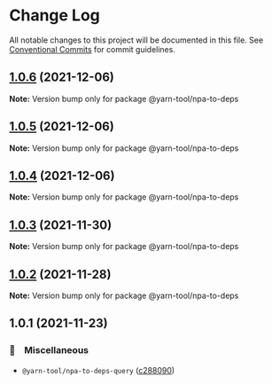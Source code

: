 # Change Log

All notable changes to this project will be documented in this file.
See [Conventional Commits](https://conventionalcommits.org) for commit guidelines.

## [1.0.6](https://github.com/bluelovers/ws-yarn-workspaces/compare/@yarn-tool/npa-to-deps@1.0.5...@yarn-tool/npa-to-deps@1.0.6) (2021-12-06)

**Note:** Version bump only for package @yarn-tool/npa-to-deps





## [1.0.5](https://github.com/bluelovers/ws-yarn-workspaces/compare/@yarn-tool/npa-to-deps@1.0.4...@yarn-tool/npa-to-deps@1.0.5) (2021-12-06)

**Note:** Version bump only for package @yarn-tool/npa-to-deps





## [1.0.4](https://github.com/bluelovers/ws-yarn-workspaces/compare/@yarn-tool/npa-to-deps@1.0.3...@yarn-tool/npa-to-deps@1.0.4) (2021-12-06)

**Note:** Version bump only for package @yarn-tool/npa-to-deps





## [1.0.3](https://github.com/bluelovers/ws-yarn-workspaces/compare/@yarn-tool/npa-to-deps@1.0.2...@yarn-tool/npa-to-deps@1.0.3) (2021-11-30)

**Note:** Version bump only for package @yarn-tool/npa-to-deps





## [1.0.2](https://github.com/bluelovers/ws-yarn-workspaces/compare/@yarn-tool/npa-to-deps@1.0.1...@yarn-tool/npa-to-deps@1.0.2) (2021-11-28)

**Note:** Version bump only for package @yarn-tool/npa-to-deps





## 1.0.1 (2021-11-23)


### 🔖　Miscellaneous

* `@yarn-tool/npa-to-deps-query` ([c288090](https://github.com/bluelovers/ws-yarn-workspaces/commit/c2880907ca72c74307f093e503e3d10d21778e01))
